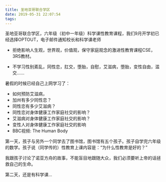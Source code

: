 ```yaml
---
title: 圣地亚哥联合学区
date: 2019-05-31 22:07:54
tags:
---
```


圣地亚哥联合学区，六年级（初中一年级）科学课性教育课程，我们9月开学初已经选择OPTOUT，电子邮件通知校长和科学课老师

- 拒绝影响人生观，世界观，价值观，保守家庭观念的激进性教育课程CSE，3RS教材。

- 不学习性别紊乱，同性恋，肛交，堕胎，自慰，艾滋病，堕胎，变性自由，滥交……

暑假的时候已经自己上网学习了：

- 如何预防艾滋病，
- 加州有多少同性恋？
- 同性恋有多少艾滋病？
- 同性恋对身体健康工作家庭社交的影响？
- 艾滋病对身体健康工作家庭社交的影响？
- 变性人对身体健康工作家庭社交的影响
- BBC视频: The Human Body

第一天，孩子与另外一个同学去了图书馆，图书馆有五个孩子。孩子自学完六年级的数学。孩子说（同学传的）性教育上课内容是：“为什么性教育是好的？” 

我跟孩子讨论了诺亚方舟的故事，不能盲目地跟随大众，我们必须要听上帝的话拯救自己的生命。

第二天，还是有科学课...
